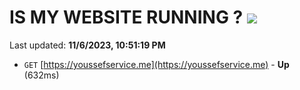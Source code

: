 # IS MY WEBSITE RUNNING ? [![](https://img.shields.io/static/v1?label=Sponsor&message=%E2%9D%A4&logo=GitHub&color=%23fe8e86)](https://github.com/sponsors/<username>)

Last updated: **11/6/2023, 10:51:19 PM**

- `GET` [https://youssefservice.me](https://youssefservice.me) - **Up** (632ms)
